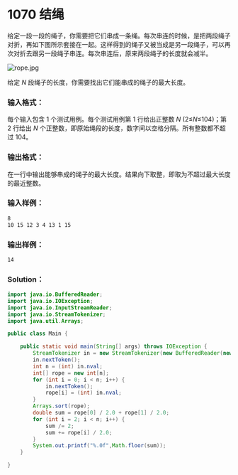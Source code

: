 # 1070 结绳

给定一段一段的绳子，你需要把它们串成一条绳。每次串连的时候，是把两段绳子对折，再如下图所示套接在一起。这样得到的绳子又被当成是另一段绳子，可以再次对折去跟另一段绳子串连。每次串连后，原来两段绳子的长度就会减半。

![rope.jpg](https://images.ptausercontent.com/46293e57-aa0e-414b-b5c3-7c4b2d5201e2.jpg)

给定 _N_ 段绳子的长度，你需要找出它们能串成的绳子的最大长度。

### 输入格式：

每个输入包含 1 个测试用例。每个测试用例第 1 行给出正整数 _N_ (2≤*N*≤104)；第 2 行给出 _N_ 个正整数，即原始绳段的长度，数字间以空格分隔。所有整数都不超过 104。

### 输出格式：

在一行中输出能够串成的绳子的最大长度。结果向下取整，即取为不超过最大长度的最近整数。

### 输入样例：

```tex
8
10 15 12 3 4 13 1 15
```

### 输出样例：

```tex
14
```

### Solution：

```java
import java.io.BufferedReader;
import java.io.IOException;
import java.io.InputStreamReader;
import java.io.StreamTokenizer;
import java.util.Arrays;

public class Main {

	public static void main(String[] args) throws IOException {
		StreamTokenizer in = new StreamTokenizer(new BufferedReader(new InputStreamReader(System.in)));
		in.nextToken();
		int n = (int) in.nval;
		int[] rope = new int[n];
		for (int i = 0; i < n; i++) {
			in.nextToken();
			rope[i] = (int) in.nval;
		}
		Arrays.sort(rope);
		double sum = rope[0] / 2.0 + rope[1] / 2.0;
		for (int i = 2; i < n; i++) {
			sum /= 2;
			sum += rope[i] / 2.0;
		}
		System.out.printf("%.0f",Math.floor(sum));
	}

}
```
